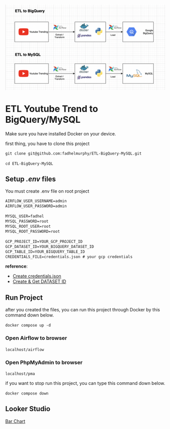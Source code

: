 ![](assets/20240229_133320_ETL.png)

# ETL Youtube Trend to BigQuery/MySQL

Make sure you have installed Docker on your device.

first thing, you have to clone this project

```
git clone git@github.com:fadhelmurphy/ETL-BigQuery-MySQL.git

cd ETL-BigQuery-MySQL
```

## Setup *.env* files

You must create .env file on root project

```
AIRFLOW_USER_USERNAME=admin
AIRFLOW_USER_PASSWORD=admin

MYSQL_USER=fadhel
MYSQL_PASSWORD=root
MYSQL_ROOT_USER=root
MYSQL_ROOT_PASSWORD=root

GCP_PROJECT_ID=YOUR_GCP_PROJECT_ID
GCP_DATASET_ID=YOUR_BIGQUERY_DATASET_ID
GCP_TABLE_ID=YOUR_BIGQUERY_TABLE_ID
CREDENTIALS_FILE=credentials.json # your gcp credentials

```

**reference**:

* [Create credentials.json](https://www.arengu.com/tutorials/how-to-create-a-google-bigquery-service-account-to-use-the-rest-api)
* [Create &amp; Get DATASET ID](https://bipp.io/sql-tutorial/big-query/create-a-database/)

## Run Project

after you created the files, you can run this project through Docker by this command down below.

`docker compose up -d`

### Open Airflow to browser

`localhost/airflow`

### Open PhpMyAdmin to browser

`localhost/pma`

if you want to stop run this project, you can type this command down below.

`docker compose down`

## Looker Studio

[Bar Chart](https://lookerstudio.google.com/reporting/7c863c7b-678f-42e3-850c-0d58e628a9c8)

